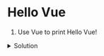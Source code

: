 # Hello Vue

1. Use Vue to print Hello Vue!

<details><summary>Solution</summary>
<p>

```html
<head>
    <script src="https://cdn.jsdelivr.net/npm/vue/dist/vue.js"></script>
</head>
<body>
    <div id="app">
        {{ message }}
    </div>
</body>
```

```javascript
ar app = new Vue({ 
    el: '#app',
    data: {
        message: 'Hello Vue!'
    }
});
```

</p>
</details>
